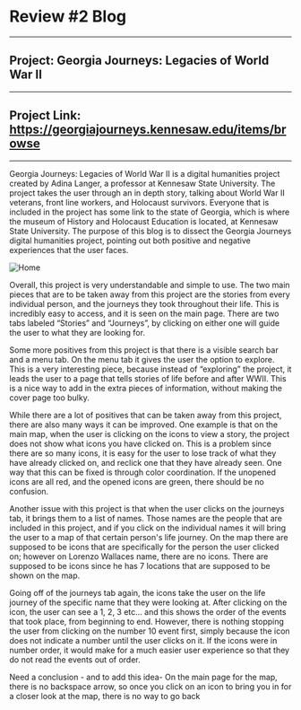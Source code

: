 # Review #2 Blog 

---

## Project: Georgia Journeys: Legacies of World War II

---

## Project Link: https://georgiajourneys.kennesaw.edu/items/browse

---



Georgia Journeys: Legacies of World War II is a digital humanities project created by Adina Langer, a professor at Kennesaw State University. The project takes the user through an in depth story, talking about World War II veterans, front line workers, and Holocaust survivors. Everyone that is included in the project has some link to the state of Georgia, which is where the museum of History and Holocaust Education is located, at Kennesaw State University. The purpose of this blog is to dissect the Georgia Journeys digital humanities project, pointing out both positive and negative experiences that the user faces. 


![Home](https://colinmcmunn.github.io/colins-blog-/images/Review2homepg.png)



Overall, this project is very understandable and simple to use. The two main pieces that are to be taken away from this project are the stories from every individual person, and the journeys they took throughout their life. This is incredibly easy to access, and it is seen on the main page. There are two tabs labeled “Stories” and “Journeys”, by clicking on either one will guide the user to what they are looking for. 

Some more positives from this project is that there is a visible search bar and a menu tab. On the menu tab it gives the user the option to explore. This is a very interesting piece, because instead of “exploring” the project, it leads the user to a page that tells stories of life before and after WWII. This is a nice way to add in the extra pieces of information, without making the cover page too bulky. 

While there are a lot of positives that can be taken away from this project, there are also many ways it can be improved. One example is that on the main map, when the user is clicking on the icons to view a story, the project does not show what icons you have clicked on. This is a problem since there are so many icons, it is easy for the user to lose track of what they have already clicked on, and reclick one that they have already seen. One way that this can be fixed is through color coordination. If the unopened icons are all red, and the opened icons are green, there should be no confusion.  

Another issue with this project is that when the user clicks on the journeys tab, it brings them to a list of names. Those names are the people that are included in this project, and if you click on the individual names it will bring the user to a map of that certain person's life journey. On the map there are supposed to be icons that are specifically for the person the user clicked on; however on Lorenzo Wallaces name, there are no icons. There are supposed to be icons since he has 7 locations that are supposed to be shown on the map. 

Going off of the journeys tab again, the icons take the user on the life journey of the specific name that they were looking at. After clicking on the icon, the user can see a 1, 2, 3 etc… and this shows the order of the events that took place, from beginning to end. However, there is nothing stopping the user from clicking on the number 10 event first, simply because the icon does not indicate a number until the user clicks on it. If the icons were in number order, it would make for a much easier user experience so that they do not read the events out of order. 

Need a conclusion - and to add this idea- On the main page for the map, there is no backspace arrow, so once you click on an icon to bring you in for a closer look at the map, there is no way to go back 
